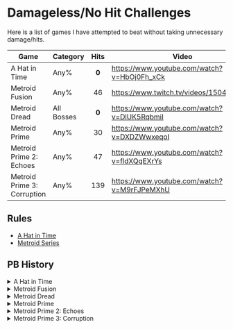 # Damageless/No Hit Challenges

Here is a list of games I have attempted to beat without taking unnecessary damage/hits. 

| Game | Category | Hits | Video | Date |
| --- | --- | :---: | --- | --- |
| A Hat in Time | Any% | **0** | https://www.youtube.com/watch?v=HbOj0Fh_xCk | 7/10/2022 |
| Metroid Fusion | Any% | 46 | https://www.twitch.tv/videos/1504171132 | 6/4/2022 |
| Metroid Dread | All Bosses | **0** | https://www.youtube.com/watch?v=DlUK5RqbmiI | 2/13/2022 |
| Metroid Prime | Any% | 30 | https://www.youtube.com/watch?v=DXDZWwxeqoI | 1/10/2022 |
| Metroid Prime 2: Echoes | Any% | 47 | https://www.youtube.com/watch?v=fldXQqEXrYs | 1/26/2022 |
| Metroid Prime 3: Corruption | Any% | 139 | https://www.youtube.com/watch?v=M9rFJPeMXhU | 1/15/2022 |

## Rules

- [A Hat in Time](https://pastebin.com/GLnPfYbr)
- [Metroid Series](http://bombch.us/DRr8)

## PB History

<details><summary>A Hat in Time</summary>
<p>

| Hits  | Video | Date |
| :---: | --- | :---: |
| 38 | https://www.youtube.com/watch?v=yrgTSKdkmqU | 6/16/2022 |
| 35 | https://www.youtube.com/watch?v=o1ryVaEniTI | 6/20/2022 |
| 12 | https://www.youtube.com/watch?v=5OBtNdJj4iI | 6/20/2022 |
| 3 | https://www.youtube.com/watch?v=dLOCInAB0Hs | 6/22/2022 |
| 2 | https://www.youtube.com/watch?v=b7qXwVV6YXI | 7/2/2022 |
| 1 | https://www.youtube.com/watch?v=4vF9fppXa5E | 7/5/2022 |
| **0** | https://www.youtube.com/watch?v=HbOj0Fh_xCk | 7/10/2022 |

</p>
</details>

<details><summary>Metroid Fusion</summary>
<p>

| Hits  | Video | Date |
| :---: | --- | :---: |
| 49 | https://www.twitch.tv/videos/1313188107 | 5/26/2022 |
| 46 | https://www.twitch.tv/videos/1504171132 | 6/4/2022 |

</p>
</details>

<details><summary>Metroid Dread</summary>
<p>

| Hits  | Video | Date |
| :---: | --- | :---: |
| 21 | https://www.youtube.com/watch?v=DXDZWwxeqoI | 11/13/2021 |
| 19 | https://www.youtube.com/watch?v=aCCwDDjJJWo | 11/19/2021 |
| 10 | https://www.youtube.com/watch?v=egQG-n4OfDA | 11/30/2021 |
| 5 | https://www.youtube.com/watch?v=wne8BGk7jCg | 12/26/2021 |
| 4 | https://www.youtube.com/watch?v=BFsXlFMuvHA | 12/27/2021 |
| 2 | https://www.youtube.com/watch?v=ZqG2E1ROvLQ | 12/28/2021 |
| 1 | https://www.youtube.com/watch?v=bhsdTDZU9sY | 12/30/2021 |
| **0** | https://www.youtube.com/watch?v=DlUK5RqbmiI | 2/13/2022 |

</p>
</details>

<details><summary>Metroid Prime</summary>
<p>

| Hits  | Video | Date |
| :---: | --- | :---: |
| 87 | https://www.youtube.com/watch?v=q2kyNSA0Zck | 1/2/2022 |
| 38 | https://www.youtube.com/watch?v=bmLJyBLfY5k | 1/5/2022 |
| 30 | https://www.youtube.com/watch?v=ERUsbRSy_zU | 1/10/2022 |

</p>
</details>

<details><summary>Metroid Prime 2: Echoes</summary>
<p>

| Hits  | Video | Date |
| :---: | --- | :---: |
| 64 | https://www.youtube.com/watch?v=MeiBb08N1uE | 1/6/2022 |
| 47 | https://www.youtube.com/watch?v=fldXQqEXrYs | 1/26/2022 |

</p>
</details>

<details><summary>Metroid Prime 3: Corruption</summary>
<p>

| Hits  | Video | Date |
| :---: | --- | :---: |
| 139 | https://www.youtube.com/watch?v=M9rFJPeMXhU | 1/15/2022 |

</p>
</details>
